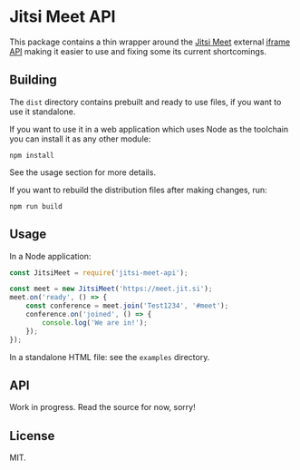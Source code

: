 # Jitsi Meet API

This package contains a thin wrapper around the [Jitsi Meet] external
[iframe API] making it easier to use and fixing some its current shortcomings.

## Building

The `dist` directory contains prebuilt and ready to use files, if you want
to use it standalone.

If you want to use it in a web application which uses Node as the toolchain
you can install it as any other module:

    npm install

See the usage section for more details.

If you want to rebuild the distribution files after making changes, run:

    npm run build

## Usage

In a Node application:

```js
const JitsiMeet = require('jitsi-meet-api');

const meet = new JitsiMeet('https://meet.jit.si');
meet.on('ready', () => {
    const conference = meet.join('Test1234', '#meet');
    conference.on('joined', () => {
        console.log('We are in!');
    });
});
```

In a standalone HTML file: see the `examples` directory.

## API

Work in progress. Read the source for now, sorry!

## License

MIT.

[Jitsi Meet]: https://jitsi.org/Projects/JitsiMeet
[iframe API]: https://github.com/jitsi/jitsi-meet/blob/master/doc/api.md
